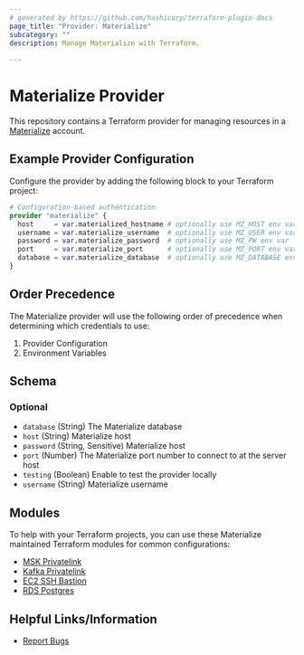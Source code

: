 ```yaml
---
# generated by https://github.com/hashicorp/terraform-plugin-docs
page_title: "Provider: Materialize"
subcategory: ""
description: Manage Materialize with Terraform.
  
---
```


# Materialize Provider

This repository contains a Terraform provider for managing resources in a [Materialize](https://materialize.com/) account.

## Example Provider Configuration

Configure the provider by adding the following block to your Terraform project:

```terraform
# Configuration-based authentication
provider "materialize" {
  host     = var.materialized_hostname # optionally use MZ_HOST env var
  username = var.materialize_username  # optionally use MZ_USER env var
  password = var.materialize_password  # optionally use MZ_PW env var
  port     = var.materialize_port      # optionally use MZ_PORT env var
  database = var.materialize_database  # optionally use MZ_DATABASE env var
}
```

## Order Precedence

The Materialize provider will use the following order of precedence when determining which credentials to use:
1) Provider Configuration
2) Environment Variables

<!-- schema generated by tfplugindocs -->
## Schema

### Optional

- `database` (String) The Materialize database
- `host` (String) Materialize host
- `password` (String, Sensitive) Materialize host
- `port` (Number) The Materialize port number to connect to at the server host
- `testing` (Boolean) Enable to test the provider locally
- `username` (String) Materialize username

## Modules

To help with your Terraform projects, you can use these Materialize maintained Terraform modules for common configurations:

* [MSK Privatelink](https://registry.terraform.io/modules/MaterializeInc/msk-privatelink/aws/latest)
* [Kafka Privatelink](https://registry.terraform.io/modules/MaterializeInc/kafka-privatelink/aws/latest)
* [EC2 SSH Bastion](https://registry.terraform.io/modules/MaterializeInc/ec2-ssh-bastion/aws/latest)
* [RDS Postgres](https://registry.terraform.io/modules/MaterializeInc/rds-postgres/aws/latest)

## Helpful Links/Information

* [Report Bugs](https://github.com/MaterializeInc/terraform-provider-materialize/issues)